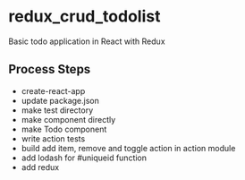 # redux_crud_todolist
Basic todo application in React with Redux


## Process Steps
- create-react-app
- update package.json
- make test directory
- make component directly
- make Todo component
- write action tests
- build add item, remove and toggle action in action module
- add lodash for #uniqueid function
- add redux
